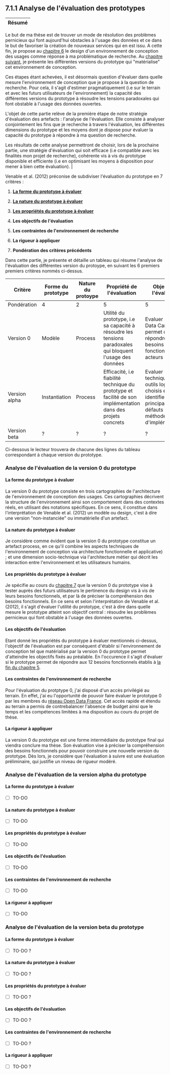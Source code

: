 ## 7.1.1 Analyse de l'évaluation des prototypes


 Résumé | 
------------ | 
Le but de ma thèse est de trouver un mode de résolution des problèmes pernicieux qui font aujourd'hui obstacles à l'usage des données et ce dans le but de favoriser la création de nouveaux services qui en est issu. A cette fin, je propose au [chapitre 6](5.1.3_design_connaissance_design.md) le design d'un environnement de conception des usages comme réponse à ma problématique de recherche. Au [chapitre suivant](6.1.3_prototypage_connaissance_construction.md), je présente les différentes versions du prototype qui "matérialise" cet environnement de conception. 

Ces étapes étant achevées, il est désormais question d'évaluer dans quelle mesure l'environnement de conception que je propose à la question de recherche. Pour cela, il s'agit d'estimer pragmatiquement (i.e sur le terrain et avec les futurs utilisateurs de l'environnement) la capacité des différentes versions du prototype à résoudre les tensions paradoxales qui font obstable à l'usage des données ouvertes.

L'objet de cette partie relève de la première étape de notre stratégie d'évaluation des artefacts : l'analyse de l'évaluation. Elle consiste à analyser conjointement les fins que je recherche à travers l'évaluation, les différentes dimensions du prototype et les moyens dont je dispose pour évaluer la capacité du prototype à répondre à ma question de recherche. 

Les résultats de cette analyse permettront de choisir, lors de la prochaine partie, une stratégie d'évaluation qui soit efficace (i.e compatible avec les finalités mon projet de recherche), cohérente vis à vis du prototype disponible et efficiente (i.e en optimisant les moyens à disposition pour mener à bien cette évaluation). |

Venable et al. (2012) préconise de subdiviser l'évaluation du prototype en 7 critères :

1. [**La forme du prototype à évaluer**](README.md)

2.  [**La nature du prototype à évaluer**](README.md)

3. [**Les propriétés du prototype à évaluer**](README.md)

4. **Les objectifs de l'évaluation** 

5. **Les contraintes de l'environnement de recherche** 

6. **La rigueur à appliquer** 

7. **Pondération des critères précédents** 


Dans cette partie, je présente et détaille un tableau qui résume l'analyse de l'évaluation des différentes version du protoype, en suivant les 6 premiers premiers critères nommés ci-dessus.   

| Critère       | Forme du prototype | Nature du protoype | Propriété de l'évaluation                                                                                     | Objectif de l'évaluation                                                                                                          | Contraintes de moyens                                                                      | Rigueur à appliquer |
|---------------|--------------------|--------------------|---------------------------------------------------------------------------------------------------------------|-----------------------------------------------------------------------------------------------------------------------------------|--------------------------------------------------------------------------------------------|---------------------|
| Pondération   | 4                  | 2                  | 5                                                                                                             | 5                                                                                                                                 | 4                                                                                          | 3                   |
| Version 0     | Modèle             | Process            | Utilité du prototype, i\.e sa capacité à résoudre les tensions paradoxales qui bloquent l'usage des données   | Evaluer si l'Open Data Canvas permet de répondre aux besoins fonctionnels des acteurs                                             | Accès au terrain privilégié ; absence de budget ; temps et compétences limitées            | Modérée             |
| Version alpha | Instantiation      | Process            | Efficacité, i\.e fiabilité technique du prototype et facilité de son implémentation dans des projets concrets | Evaluer la fiabilité technique des outils logiciels choisis et identifier les principaux défauts de la méthode d'implémentation\. | Accès au terrain privilégié ; absence de budget ; temps et compétences techniques limitées | Modérée             |
| Version beta  | ?                  | ?                  | ?                                                                                                             | ?                                                                                                                                 | ?                                                                                          | ?                   |





Ci-dessous le lecteur trouvera de chacune des lignes du tableau correspondant à chaque version du prototype.

### Analyse de l'évaluation de la version 0 du prototype

#### La forme du prototype à évaluer

La version 0 du prototype consiste en trois cartographies de l'architecture de l'environnement de conception des usages. Ces cartographies décrivent la structure de l'environnement ainsi son comportement dans des contextes réels, en utilisant des notations spécifiques. En ce sens, il constitue dans l'interprétation de Venable et al. (2012) un modèle ou design, c'est à dire une version "non-instanciée" ou immatérielle d'un artefact. 

#### La nature du prototype à évaluer

Je considère comme évident que la version 0 du prototype constitue un artefact process, en ce qu'il combine les aspects techniques de l'environnement de conception via architecture fonctionnelle et applicative) ; et une dimension socio-technique via l'architecture métier qui décrit les interaction entre l'environnement et les utilisateurs humains.

#### Les propriétés du prototype à évaluer

Je spécifie au cours du [chapitre 7](6.1.1_prototypage_connaissance_objectifs.md) que la version 0 du prototype vise à tester auprès des futurs utilisateurs le pertinence du design vis à vis de leurs besoins fonctionnels, et par là de préciser la compréhension des besoins fonctionnels. En ce sens et selon l'interprétation de Venable et al. (2012), il s'agit d'évaluer l'utilité du prototype, c'est à dire dans quelle mesure le prototype atteint son objectif central : résoudre les problèmes pernicieux qui font obstable à l'usage des données ouvertes. 

#### Les objectifs de l'évaluation

Etant donné les propriétés du prototype à évaluer mentionnés ci-dessus, l'objectif de l'évaluation est par conséquent d'établir si l'environnement de conception tel que matérialisé par la version 0 du prototype permet d'atteindre les objectifs fixés au préalable. En l'occurence il s'agit d'évaluer si le prototype permet de répondre aux 12 besoins fonctionnels établis à [la fin du chapitre 5](4.1.4_connaissance_resultats_discussion.md). 

#### Les contraintes de l'environnement de recherche

Pour l'évaluation du protptype 0, j'ai disposé d'un accès privilégié au terrain. En effet, j'ai eu l'opportunité de pouvoir faire évaluer le prototype 0 par les membres du [réseau Open Data France](http://www.opendatafrance.net/). Cet accès rapide et étendu au terrain a permis de contrebalancer l'absence de budget ainsi que le temps et les compétences limitées à ma disposition au cours du projet de thèse. 


#### La rigueur à appliquer

La version 0 du prototype est une forme intermédiaire du prototype final qui viendra conclure ma thèse. Son évaluation vise à préciser la compréhension des besoins fonctionnels pour pouvoir construire une nouvelle version du prototype. Dès lors, je considère que l'évaluation à suivre est une évaluation préliminaire, qui justifie un niveau de rigueur modéré.


### Analyse de l'évaluation de la version alpha du prototype

#### La forme du prototype à évaluer

- [ ] TO-DO

#### La nature du prototype à évaluer

- [ ] TO-DO

#### Les propriétés du prototype à évaluer

- [ ] TO-DO


#### Les objectifs de l'évaluation

- [ ] TO-DO

#### Les contraintes de l'environnement de recherche

- [ ] TO-DO


#### La rigueur à appliquer

- [ ] TO-DO


### Analyse de l'évaluation de la version beta du prototype

#### La forme du prototype à évaluer

- [ ] TO-DO ?


#### La nature du prototype à évaluer

- [ ] TO-DO ? 


#### Les propriétés du prototype à évaluer

- [ ] TO-DO ?


#### Les objectifs de l'évaluation

- [ ] TO-DO ?


#### Les contraintes de l'environnement de recherche

- [ ] TO-DO ?


#### La rigueur à appliquer

- [ ] TO-DO ?



